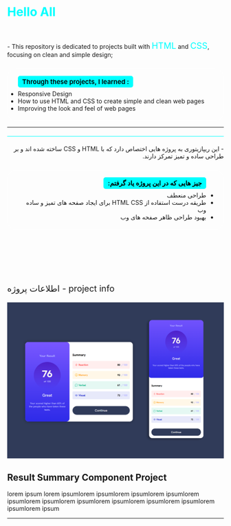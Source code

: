 <div>
    <h1 style="color:cyan">Hello All</h1>
    </br>
    <p style="padding-bottom:10px;">
    - This repository is dedicated to projects built with <span style="font-size:20px;color:cyan">HTML</span> and <span style="font-size:20px; color:cyan">CSS</span>, focusing on clean and simple design;
    </p>
    <ul style="border:1px solid white;border-radius:20px;padding-top:20px;padding-bottom:20px">
        <p style="font-size:15px;background-color:cyan;font-weight:600;display:inline;border-radius:5px;color:black;padding:4px 10px;">Through these projects, I learned :</p>
        <li style="margin-top:10px">
            Responsive Design
        </li>
        <li>   
            How to use HTML and CSS to create simple and clean web pages
        </li>
        <li>
            Improving the look and feel of web pages
        </li>
    </ul><hr>
    <p dir="rtl" style="padding-bottom:10px;border-top:1px solid cyan;padding-top:20px;margin-top:20px">
        - این ریپازیتوری به پروژه هایی اختصاص دارد که با HTML و CSS ساخته شده اند و بر طراحی ساده و تمیز تمرکز دارند.
    </p>
    <ul dir="rtl" style="border:1px solid white;border-radius:20px;padding-top:20px;padding-bottom:20px">
        <p dir="rtl" style="font-size:15px;background-color:cyan;display:inline;border-radius:5px;color:black;padding:4px 10px;font-weight:600">جیز هایی که در این پروژه یاد گرفتم:</p>
        <li style="margin-top:10px">طراحی منعطف</li>
        <li>طریقه درست استفاده از HTML CSS برای ایجاد صفحه های تمیز و ساده وب</li>
        <li>بهبود طراحی ظاهر صفحه های وب</li>
    </ul></br></br></br>
    <div>
        <div style="display:flex;align-items:center;width:100%;justify-content:space-between;font-size:20px;margin-top:40px">
            <p>اطلاعات پروژه - project info</p>
        </div>
        <div>
            <img src="./summaryDesk.png" />
            <h2>Result Summary Component Project</h2>
            <p>
                lorem ipsum lorem ipsumlorem ipsumlorem ipsumlorem ipsumlorem ipsumlorem ipsumlorem ipsumlorem ipsumlorem ipsumlorem ipsumlorem ipsumlorem ipsum
            </p>
        </div>
        <hr>
    </div>
</div>
